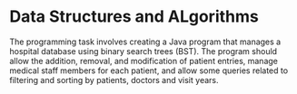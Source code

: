# Data Structures and ALgorithms

The programming task involves creating a Java program that manages a hospital database using binary search trees (BST). 
The program should allow the addition, removal, and modification of patient entries, manage medical staff members for each patient, and allow some queries related to filtering and sorting by patients, doctors and visit years.
